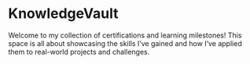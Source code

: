 # KnowledgeVault
Welcome to my collection of certifications and learning milestones! This space is all about showcasing the skills I’ve gained and how I’ve applied them to real-world projects and challenges.
